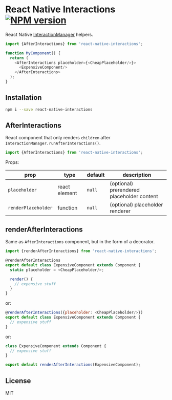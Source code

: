 # React Native Interactions [![NPM version][npm-image]][npm-url]

React Native [InteractionManager](https://facebook.github.io/react-native/docs/interactionmanager.html) helpers.

```javascript
import {AfterInteractions} from 'react-native-interactions';

function MyComponent() {
  return (
    <AfterInteractions placeholder={<CheapPlaceholder/>}>
      <ExpensiveComponent/>
    </AfterInteractions>
  );
}
```

## Installation

```sh
npm i --save react-native-interactions
```

## AfterInteractions

React component that only renders `children` after `InteractionManager.runAfterInteractions()`.

```javascript
import {AfterInteractions} from 'react-native-interactions';
```

Props:

| prop                | type          | default | description                                |
|---------------------|---------------|---------|--------------------------------------------|
| `placeholder`       | react element | `null`  | (optional) prerendered placeholder content |
| `renderPlaceholder` | function      | `null`  | (optional) placeholder renderer            |

## renderAfterInteractions

Same as `AfterInteractions` component, but in the form of a decorator.

```javascript
import {renderAfterInteractions} from 'react-native-interactions';

@renderAfterInteractions
export default class ExpensiveComponent extends Component {
  static placeholder = <CheapPlaceholder/>;

  render() {
    // expensive stuff
  }
}
```

or:

```javascript
@renderAfterInteractions({placeholder: <CheapPlaceholder/>})
export default class ExpensiveComponent extends Component {
  // expensive stuff
}
```

or:

```javascript
class ExpensiveComponent extends Component {
  // expensive stuff
}

export default renderAfterInteractions(ExpensiveComponent);
```

## License

MIT

[npm-image]: https://badge.fury.io/js/react-native-interactions.svg
[npm-url]: https://npmjs.org/package/react-native-interactions
